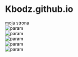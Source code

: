 # Kbodz.github.io
moja strona</br>
<img src="http://3.bp.blogspot.com/-bzxYHnjFV4I/Tp6Rxd7ZrZI/AAAAAAAAGDE/vxZtD4iCHII/s1600/The-Hobbit-TV-1977-Rankin-Bass-ScreenShot-11.jpg" alt="param"> </br>
<img src="https://dyn1.heritagestatic.com/lf?set=path%5B2%2F1%2F0%2F7%2F2%2F21072880%5D&call=url%5Bfile%3Aproduct.chain%5D" alt="param"></br>
<img src="https://s26162.pcdn.co/wp-content/uploads/2021/08/tovehobbit10-709x1024.jpeg" alt="param"></br>
<img src="https://static.onecms.io/wp-content/uploads/sites/6/2012/09/the-hobbit_510x743.jpg" alt="param"></br>
<img src="https://media.wired.com/photos/59327c5344db296121d6b825/master/pass/Smaug-Flies-from-The-Art-003.jpg" alt="param"></br>
